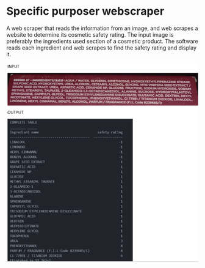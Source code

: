 # Specific purposer webscraper
A web scraper that reads the information from an image, and web scrapes a website to determine its cosmetic safety rating. The input image is preferably the ingredients used section of a cosmetic product. The software reads each ingredient and web scrapes to find the safety rating and display it.

![alt text](https://github.com/JADcooler/sunscreen/blob/main/INPUT%20AND%20OUTPUT.png)

